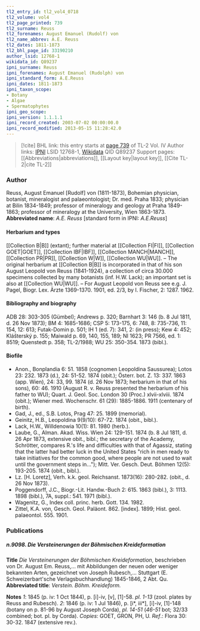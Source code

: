 ```yaml
---
tl2_entry_id: tl2_vol4_0718
tl2_volume: vol4
tl2_page_printed: 739
tl2_surname: Reuss
tl2_forenames: August Emanuel (Rudolf) von
tl2_name_abbrev: A.E. Reuss
tl2_dates: 1811-1873
tl2_bhl_page_id: 33190210
author_lsid: 12768-1
wikidata_id: Q89237
ipni_surname: Reuss
ipni_forenames: August Emanuel (Rudolph) von
ipni_standard_form: A.E.Reuss
ipni_dates: 1811-1873
ipni_taxon_scope: 
- Botany
- Algae
- Spermatophytes
ipni_geo_scope: 
ipni_version: 1.1.1.1
ipni_record_created: 2003-07-02 00:00:00.0
ipni_record_modified: 2013-05-15 11:28:42.0
---
```


> [!cite] BHL link: this entry starts at [page 739](https://www.biodiversitylibrary.org/page/33190210) of TL-2 Vol. IV
> Author links: [IPNI](https://www.ipni.org/a/12768-1) LSID 12768-1, [Wikidata](https://www.wikidata.org/wiki/Q89237) QID Q89237
> Support pages: [[Abbreviations|abbreviations]], [[Layout key|layout key]], [[Cite TL-2|cite TL-2]]

### Author

Reuss, August Emanuel \[Rudolf\] von (1811-1873), Bohemian physician, botanist, mineralogist and palaeontologist; Dr. med. Praha 1833; physician at Bilin 1834-1849; professor of mineralogy and geology at Praha 1849-1863; professor of mineralogy at the University, Wien 1863-1873. 
**Abbreviated name**: *A.E. Reuss* \[standard form in IPNI: *A.E.Reuss*\]

#### Herbarium and types

[[Collection B|B]] (extant); further material at [[Collection FI|FI]], [[Collection GOET|GOET]], [[Collection IBF|IBF]], [[Collection MANCH|MANCH]], [[Collection PR|PR]], [[Collection W|W]], [[Collection WU|WU]]. – The original herbarium at [[Collection B|B]] is incorporated in that of his son August Leopold von Reuss (1841-1924), a collection of circa 30.000 specimens collected by many botanists (inf. H.W. Lack); an important set is also at [[Collection WU|WU]]. – For August Leopold von Reuss see e.g. J. Pagel, Biogr. Lex. Ärzte 1369-1370. 1901, ed. 2/3, by I. Fischer, 2: 1287. 1962.

#### Bibliography and biography

ADB 28: 303-305 (Gümbel); Andrews p. 320; Barnhart 3: 146 (b. 8 Jul 1811, d. 26 Nov 1873); BM 4: 1685-1686; CSP 5: 173-175, 6: 748, 8: 735-736, 11: 154, 12: 613; Futak-Domin p. 501; IH 1 (ed. 7): 341, 2: (in press); Kew 4: 452; Klášterský p. 155; Maiwald p. 69, 140, 155, 189; NI 1623; PR 7566, ed. 1: 8519; Quenstedt p. 358; TL-2/1988; WU 25: 350-354. 1873 (bibl.).

#### Biofile

- Anon., Bonplandia 6: 51. 1858 (cognomen Leopoldina Saussurea); Lotos 23: 232. 1873 (d.), 24: 51-52. 1874 (obit.); Österr. bot. Z. 13: 337. 1863 (app. Wien), 24: 33, 99. 1874 (d. 26 Nov 1873; herbarium in that of his sons), 60: 46. 1910 (August R. v. Reuss presented the herbarium of his father to WU); Quart. J. Geol. Soc. London 30 (Proc.) xlvii-xlviii. 1874 (obit.); Wiener med. Wochenschr. 61 (29): 1885-1886. 1911 (centenary of birth).
- Gad, J., ed., S.B. Lotos, Prag 47: 25. 1899 (memorial).
- Geinitz, H.B., Leopoldina 9(9/10): 67-72. 1874 (obit., bibl.).
- Lack, H.W., Willdenowia 10(1): 81. 1980 (herb.).
- Laube, G., Alman. Akad. Wiss. Wien 24: 129-151. 1874 (b. 8 Jul 1811, d. 26 Apr 1873, extensive obit., bibl.; the secretary of the Academy, Schrötter, compares R.'s life and difficulties with that of Agassiz, stating that the latter had better luck in the United States "rich in men ready to take initiatives for the common good, where people are not used to wait until the government steps in..."); Mitt. Ver. Gesch. Deut. Böhmen 12(5): 193-205. 1874 (obit., bibl.).
- Lz. \[H. Loretz\], Verh. k.k. geol. Reichsanst. 1873(16): 280-282. (obit., d. 26 Nov 1873).
- Poggendorff, J.C., Biogr.-Lit. Handw.-Buch 2: 615. 1863 (bibl.), 3: 1113. 1898 (bibl.), 7A, suppl.: 541. 1971 (bibl.).
- Wagenitz, G., Index coll. princ. herb. Gott. 134. 1982.
- Zittel, K.A. von, Gesch. Geol. Paläont. 862. \[index\]. 1899; Hist. geol. palaeontol. 555. 1901.

### Publications

##### n.9098. Die Versteinerungen der Böhmischen Kreideformation

**Title**
*Die Versteinerungen der Böhmischen Kreideformation*, beschrieben von Dr. August Em. Reuss,... mit Abbildungen der neuen oder weniger bekannten Arten, gezeichnet von Joseph Rubesch,... Stuttgart (E. Schweizerbart'sche Verlagsbuchhandlung) 1845-1846, 2 Abt. Qu.
**Abbreviated title**: *Verstein. Böhm. Kreideform.*

**Notes**
*1*: 1845 (p. iv: 1 Oct 1844), p. \[i\]-iv, \[v\], \[1\]-58. *pl. 1-13* (zool. plates by Reuss and Rubesch).
*2*: 1846 (p. iv: 1 Jul 1846), p. \[i\*, iii\*\], \[i\]-iv, \[1\]-148 (botany on p. 81-96 by August Joseph Corda), *pl. 14-51* (*46-51* bot; 32/33 combined; bot. pl. by Corda).
*Copies*: GOET, GRON, PH, U.
*Ref*.: Flora 30: 30-32. 1847 (extensive rev.).

